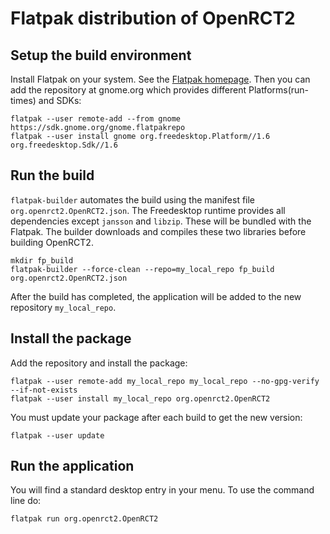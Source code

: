 # Flatpak distribution of OpenRCT2
## Setup the build environment
Install Flatpak on your system.
See the [Flatpak homepage](http://flatpak.org/getting.html).
Then you can add the repository at gnome.org which provides different Platforms(run-times) and SDKs:
```
flatpak --user remote-add --from gnome https://sdk.gnome.org/gnome.flatpakrepo
flatpak --user install gnome org.freedesktop.Platform//1.6 org.freedesktop.Sdk//1.6
```

## Run the build
``flatpak-builder`` automates the build using the manifest file ``org.openrct2.OpenRCT2.json``.
The Freedesktop runtime provides all dependencies except ``jansson`` and ``libzip``.
These will be bundled with the Flatpak.
The builder downloads and compiles these two libraries before building OpenRCT2.
```
mkdir fp_build
flatpak-builder --force-clean --repo=my_local_repo fp_build org.openrct2.OpenRCT2.json
```
After the build has completed, the application will be added to the new repository ``my_local_repo``.

## Install the package
Add the repository and install the package:
```
flatpak --user remote-add my_local_repo my_local_repo --no-gpg-verify --if-not-exists
flatpak --user install my_local_repo org.openrct2.OpenRCT2
```
You must update your package after each build to get the new version:
```
flatpak --user update
```

## Run the application
You will find a standard desktop entry in your menu. To use the command line do:
```
flatpak run org.openrct2.OpenRCT2
```
